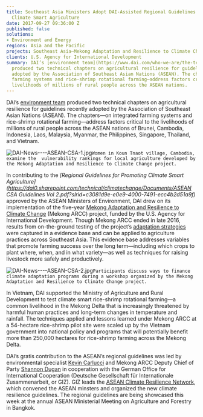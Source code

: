 ```yaml
---
title: Southeast Asia Ministers Adopt DAI-Assisted Regional Guidelines for Promoting
  Climate Smart Agriculture
date: 2017-09-27 09:36:00 Z
published: false
solutions:
- Environment and Energy
regions: Asia and the Pacific
projects: Southeast Asia—Mekong Adaptation and Resilience to Climate Change (ARCC)
clients: U.S. Agency for International Development
summary: DAI’s [environment team](https://www.dai.com/who-we-are/the-team?filter=environment-and-energy)
  produced two technical chapters on agricultural resilience for guidelines recently
  adopted by the Association of Southeast Asian Nations (ASEAN). The chapters—on integrated
  farming systems and rice-shrimp rotational farming—address factors critical to the
  livelihoods of millions of rural people across the ASEAN nations.
---
```


DAI’s [environment team](https://www.dai.com/who-we-are/the-team?filter=environment-and-energy) produced two technical chapters on agricultural resilience for guidelines recently adopted by the Association of Southeast Asian Nations (ASEAN). The chapters—on integrated farming systems and rice-shrimp rotational farming—address factors critical to the livelihoods of millions of rural people across the ASEAN nations of Brunei, Cambodia, Indonesia, Laos, Malaysia, Myanmar, the Philippines, Singapore, Thailand, and Vietnam.

![DAI-News----ASEAN-CSA-1.jpg](/uploads/DAI-News----ASEAN-CSA-1.jpg)`Women in Koun Tnaot village, Cambodia, examine the  vulnerability rankings for local agriculture developed by the Mekong Adaptation and Resilience to Climate Change project.`  

In contributing to the *[Regional Guidelines for Promoting Climate Smart Agriculture](https://dai0.sharepoint.com/technical/climatechange/Documents/ASEAN CSA Guidelines Vol  2.pdf?slrid=c3081d9e-e0e9-4000-7491-ecc4b2d51a9f)* approved by the ASEAN Ministers of Environment, DAI drew on its implementation of the five-year [Mekong Adaptation and Resilience to Climate Change](https://www.dai.com/our-work/projects/southeast-asia-mekong-adaptation-and-resilience-climate-change-arcc) (Mekong ARCC) project, funded by the U.S. Agency for International Development. Though Mekong ARCC ended in late 2016, results from on-the-ground testing of the project’s [adaptation strategies](http://dai-global-developments.com/articles/climate-adaptation-success-achieved-by-bridging-climate-science-with-local-realities-in-the-lower-mekong/) were captured in a evidence base and can be applied to agriculture practices across Southeast Asia. This evidence base addresses variables that promote farming success over the long term—including which crops to plant where, when, and in what variety—as well as techniques for raising livestock more safely and productively.

![DAI-News----ASEAN-CSA-2.jpg](/uploads/DAI-News----ASEAN-CSA-2.jpg)`Participants discuss ways to finance climate adaptation programs during a workshop organized by the Mekong Adaptation and Resilience to Climate Change project.`

In Vietnam, DAI supported the Ministry of Agriculture and Rural Development to test climate smart rice-shrimp rotational farming—a common livelihood in the Mekong Delta that is increasingly threatened by harmful human practices and long-term changes in temperature and rainfall. The techniques applied and lessons learned under Mekong ARCC at a 54-hectare rice-shrimp pilot site were scaled up by the Vietnam government into national policy and programs that will potentially benefit more than 250,000 hectares for rice-shrimp farming across the Mekong Delta.

DAI’s gratis contribution to the ASEAN’s regional guidelines was led by environmental specialist [Kevin Carlucci](https://www.dai.com/who-we-are/our-team/kevin-carlucci) and Mekong ARCC Deputy Chief of Party [Shannon Dugan](https://www.dai.com/who-we-are/our-team/shannon-dugan) in cooperation with the German Office for International Cooperation (Deutsche Gesellschaft für Internationale Zusammenarbeit, or GIZ). GIZ leads the [ASEAN Climate Resilience Network](https://www.facebook.com/ASEANCRN/), which convened the ASEAN minsters and organized the new climate resilience guidelines. The regional guidelines are being showcased this week at the annual ASEAN Ministerial Meeting on Agriculture and Forestry in Bangkok.